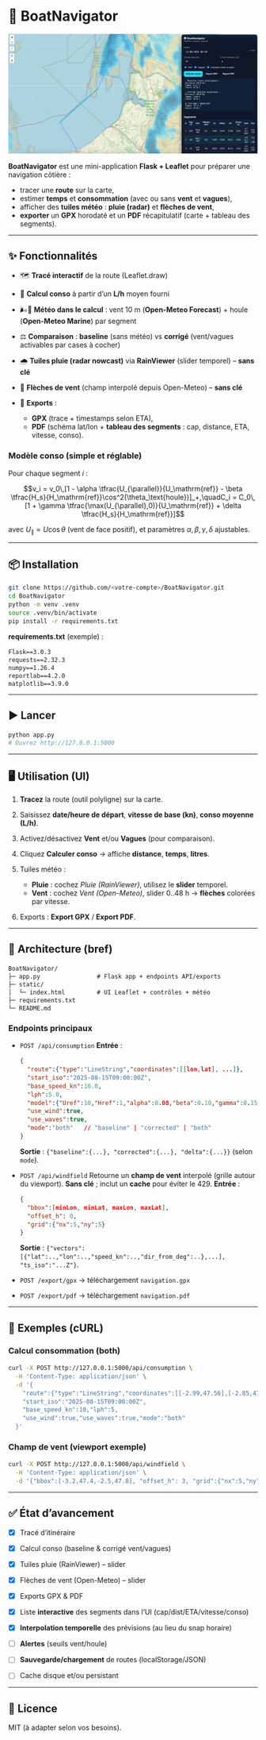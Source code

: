 # 🚤 BoatNavigator

![Screenshot](docs/screen.png)

**BoatNavigator** est une mini-application **Flask + Leaflet** pour préparer une navigation côtière :

* tracer une **route** sur la carte,
* estimer **temps** et **consommation** (avec ou sans **vent** et **vagues**),
* afficher des **tuiles météo** : **pluie (radar)** et **flèches de vent**,
* **exporter** un **GPX** horodaté et un **PDF** récapitulatif (carte + tableau des segments).

---

## ✨ Fonctionnalités

* 🗺️ **Tracé interactif** de la route (Leaflet.draw)
* 🔢 **Calcul conso** à partir d’un **L/h** moyen fourni
* 🌬️🌊 **Météo dans le calcul** : vent 10 m (**Open-Meteo Forecast**) + houle (**Open-Meteo Marine**) par segment
* ⚖️ **Comparaison** : **baseline** (sans météo) vs **corrigé** (vent/vagues activables par cases à cocher)
* 🌧️ **Tuiles pluie (radar nowcast)** via **RainViewer** (slider temporel) – **sans clé**
* 🧭 **Flèches de vent** (champ interpolé depuis Open-Meteo) – **sans clé**
* 🧾 **Exports** :

  * **GPX** (trace + timestamps selon ETA),
  * **PDF** (schéma lat/lon + **tableau des segments** : cap, distance, ETA, vitesse, conso).

### Modèle conso (simple et réglable)

Pour chaque segment $i$ :

$$v_i = v_0\,[1 - \alpha \tfrac{U_{\parallel}}{U_\mathrm{ref}} - \beta \tfrac{H_s}{H_\mathrm{ref}}\cos^2(\theta_\text{houle})]_+,\quadC_i = C_0\,[1 + \gamma \tfrac{\max(U_{\parallel},0)}{U_\mathrm{ref}} + \delta \tfrac{H_s}{H_\mathrm{ref}}]$$

avec $U_{\parallel} = U\cos\theta$ (vent de face positif), et paramètres $\alpha,\beta,\gamma,\delta$ ajustables.

---

## 📦 Installation

```bash
git clone https://github.com/<votre-compte>/BoatNavigator.git
cd BoatNavigator
python -m venv .venv
source .venv/bin/activate
pip install -r requirements.txt
```

**requirements.txt** (exemple) :

```
Flask==3.0.3
requests==2.32.3
numpy==1.26.4
reportlab==4.2.0
matplotlib==3.9.0
```

---

## ▶️ Lancer

```bash
python app.py
# Ouvrez http://127.0.0.1:5000
```

---

## 🖥️ Utilisation (UI)

1. **Tracez** la route (outil polyligne) sur la carte.
2. Saisissez **date/heure de départ**, **vitesse de base (kn)**, **conso moyenne (L/h)**.
3. Activez/désactivez **Vent** et/ou **Vagues** (pour comparaison).
4. Cliquez **Calculer conso** → affiche **distance**, **temps**, **litres**.
5. Tuiles météo :

   * **Pluie** : cochez *Pluie (RainViewer)*, utilisez le **slider** temporel.
   * **Vent** : cochez *Vent (Open-Meteo)*, slider 0..48 h → **flèches** colorées par vitesse.
6. Exports : **Export GPX** / **Export PDF**.

---

## 🧱 Architecture (bref)

```
BoatNavigator/
├─ app.py                # Flask app + endpoints API/exports
├─ static/
│  └─ index.html         # UI Leaflet + contrôles + météo
├─ requirements.txt
└─ README.md
```

### Endpoints principaux

* `POST /api/consumption`
  **Entrée** :

  ```json
  {
    "route":{"type":"LineString","coordinates":[[lon,lat], ...]},
    "start_iso":"2025-08-15T09:00:00Z",
    "base_speed_kn":10.0,
    "lph":5.0,
    "model":{"Uref":10,"Href":1,"alpha":0.08,"beta":0.10,"gamma":0.15,"delta":0.10},
    "use_wind":true,
    "use_waves":true,
    "mode":"both"   // "baseline" | "corrected" | "both"
  }
  ```

  **Sortie** : `{"baseline":{...}, "corrected":{...}, "delta":{...}}` (selon `mode`).

* `POST /api/windfield`
  Retourne un **champ de vent** interpolé (grille autour du viewport). **Sans clé** ; inclut un **cache** pour éviter le 429.
  **Entrée** :

  ```json
  {
    "bbox":[minLon, minLat, maxLon, maxLat],
    "offset_h": 0,
    "grid":{"nx":5,"ny":5}
  }
  ```

  **Sortie** : `{"vectors":[{"lat":..,"lon":..,"speed_kn":..,"dir_from_deg":..},...], "ts_iso":"...Z"}`.

* `POST /export/gpx` → téléchargement `navigation.gpx`

* `POST /export/pdf` → téléchargement `navigation.pdf`

---

## 🧪 Exemples (cURL)

### Calcul consommation (both)

```bash
curl -X POST http://127.0.0.1:5000/api/consumption \
  -H 'Content-Type: application/json' \
  -d '{
    "route":{"type":"LineString","coordinates":[[-2.99,47.56],[-2.85,47.62]]},
    "start_iso":"2025-08-15T09:00:00Z",
    "base_speed_kn":10,"lph":5,
    "use_wind":true,"use_waves":true,"mode":"both"
  }'
```

### Champ de vent (viewport exemple)

```bash
curl -X POST http://127.0.0.1:5000/api/windfield \
  -H 'Content-Type: application/json' \
  -d '{"bbox":[-3.2,47.4,-2.5,47.8], "offset_h": 3, "grid":{"nx":5,"ny":5}}'
```

---

## ✅ État d’avancement

* [x] Tracé d’itinéraire
* [x] Calcul conso (baseline & corrigé vent/vagues)
* [x] Tuiles pluie (RainViewer) – slider
* [x] Flèches de vent (Open-Meteo) – slider
* [x] Exports GPX & PDF
* [x] Liste **interactive** des segments dans l’UI (cap/dist/ETA/vitesse/conso)
* [x] **Interpolation temporelle** des prévisions (au lieu du snap horaire)
* [ ] **Alertes** (seuils vent/houle)
* [ ] **Sauvegarde/chargement** de routes (localStorage/JSON)
* [ ] Cache disque et/ou persistant


---

## 📄 Licence

MIT (à adapter selon vos besoins).

